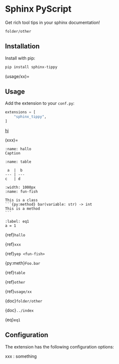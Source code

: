 # Sphinx PyScript

Get rich tool tips in your sphinx documentation!

```{toctree}
folder/other
```

## Installation

Install with pip:

```bash
pip install sphinx-tippy
```

(usage/xx)=
## Usage

Add the extension to your `conf.py`:

```python
extensions = [
    "sphinx_tippy",
]
```

[hi](https://via.placeholder.com/150)

(xxx)=
```{figure} https://via.placeholder.com/150
:name: hallo
Caption
```

```{table} Table caption
:name: table

 a  |  b
--- | ---
c   | d
```

```{image} fun-fish.png
:width: 1000px
:name: fun-fish
```

````{py:class} Foo
This is a class
```{py:method} bar(variable: str) -> int
This is a method
```
````

```{math}
:label: eq1
a = 1
```

{ref}`hallo`

{ref}`xxx`

{ref}`yep <fun-fish>`

{py:meth}`Foo.bar`

{ref}`table`

{ref}`other`

{ref}`usage/xx`

{doc}`folder/other`

{doc}`../index`

{eq}`eq1`

## Configuration

The extension has the following configuration options:

xxx
: something
